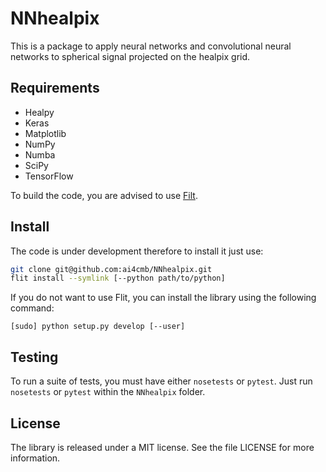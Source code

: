 # NNhealpix

This is a package to apply neural networks and convolutional neural
networks to spherical signal projected on the healpix grid.


## Requirements

- Healpy
- Keras
- Matplotlib
- NumPy
- Numba
- SciPy
- TensorFlow

To build the code, you are advised to use
[Filt](https://pypi.org/project/flit/).

## Install

The code is under development therefore to install it just use:

```bash
git clone git@github.com:ai4cmb/NNhealpix.git
flit install --symlink [--python path/to/python]
```

If you do not want to use Flit, you can install the library using the
following command:

```
[sudo] python setup.py develop [--user]
```


## Testing

To run a suite of tests, you must have either `nosetests` or
`pytest`. Just run `nosetests` or `pytest` within the `NNhealpix`
folder.


## License

The library is released under a MIT license. See the file LICENSE for
more information.
